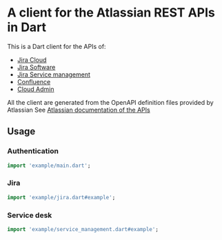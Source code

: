 # A client for the Atlassian REST APIs in Dart

This is a Dart client for the APIs of: 
- [Jira Cloud](https://developer.atlassian.com/cloud/jira/platform/rest/v3/intro/)
- [Jira Software](https://developer.atlassian.com/cloud/jira/software/rest/intro/)
- [Jira Service management](https://developer.atlassian.com/cloud/jira/service-desk/rest/intro/)
- [Confluence](https://developer.atlassian.com/cloud/confluence/rest/intro/)
- [Cloud Admin](https://developer.atlassian.com/cloud/admin/rest-apis/)

All the client are generated from the OpenAPI definition files provided by Atlassian
See [Atlassian documentation of the APIs](https://developer.atlassian.com/cloud/)

## Usage

### Authentication

```dart
import 'example/main.dart';
```

### Jira

```dart
import 'example/jira.dart#example';
```

### Service desk

```dart
import 'example/service_management.dart#example';
```
